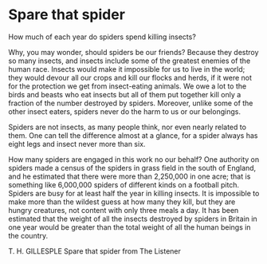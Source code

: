 # Spare that spider

How much of each year do spiders spend killing insects?

Why, you may wonder, should spiders be our friends? Because they destroy so many insects, and insects include some of the greatest enemies of the human race. Insects would make it impossible for us to live in the world; they would devour all our crops and kill our flocks and herds, if it were not for the protection we get from insect-eating animals. We owe a lot to the birds and beasts who eat insects but all of them put together kill only a fraction of the number destroyed by spiders. Moreover, unlike some of the other insect eaters, spiders never do the harm to us or our belongings.

Spiders are not insects, as many people think, nor even nearly related to them. One can tell the difference almost at a glance, for a spider always has eight legs and insect never more than six.

How many spiders are engaged in this work no our behalf? One authority on spiders made a census of the spiders in grass field in the south of England, and he estimated that there were more than 2,250,000 in one acre; that is something like 6,000,000 spiders of different kinds on a football pitch. Spiders are busy for at least half the year in killing insects. It is impossible to make more than the wildest guess at how many they kill, but they are hungry creatures, not content with only three meals a day. It has been estimated that the weight of all the insects destroyed by spiders in Britain in one year would be greater than the total weight of all the human beings in the country.

T. H. GILLESPLE Spare that spider from The Listener
